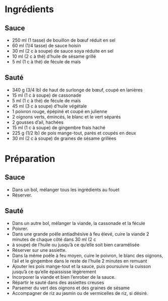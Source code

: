 
# Ingrédients
## Sauce

- 250 ml (1 tasse) de bouillon de bœuf réduit en sel
- 60 ml (1/4 tasse) de sauce hoisin
- 30 ml (2 c à soupe) de sauce soya réduite en sel
- 10 ml (2 c à thé) d’huile de sésame grillé
- 5 ml (1 c à thé) de fécule de maïs

## Sauté

- 340 g (3/4 lb) de haut de surlonge de bœuf, coupé en lanières
- 15 ml (1 c à soupe) de cassonade
- 5 ml (1 c à thé) de fécule de maïs
- 45 ml (3 c à soupe) d’huile végétale
- 1 poivron rouge, épépiné et coupé en julienne
- 2 oignons verts, émincés, le blanc et le vert séparés
- 2 gousses d’ail, hachées
- 15 ml (1 c à soupe) de gingembre frais haché
- 225 g (1/2 lb) de pois mange-tout, parés et coupés en deux
- 30 ml (2 c à soupe) de graines de sésame grillées

# Préparation
## Sauce

- Dans un bol, mélanger tous les ingrédients au fouet
- Réserver.

## Sauté

- Dans un autre bol, mélanger la viande, la cassonade et la fécule
- Poivrer.
- Dans une grande poêle antiadhésive à feu élevé, cuire la viande 2 minutes de chaque côté dans 30 ml (2 c
- à soupe) de l’huile ou jusqu’à ce qu’elle soit bien caramélisée
- Réserver sur une assiette.
- Dans la même poêle à feu moyen, cuire le poivron, le blanc des oignons, l’ail et le gingembre dans le reste de l’huile 2 minutes en remuant
- Ajouter les pois mange-tout et la sauce, puis poursuivre la cuisson jusqu’à ce qu’elle épaississe légèrement
- Incorporer la viande et bien l’enrober de la sauce.
- Répartir le sauté dans des assiettes creuses
- Parsemer du vert des oignons et des graines de sésame
- Accompagner de riz au jasmin ou de vermicelles de riz, si désiré.


